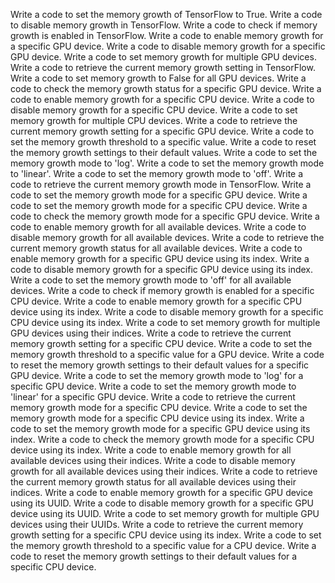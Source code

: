 Write a code to set the memory growth of TensorFlow to True.
Write a code to disable memory growth in TensorFlow.
Write a code to check if memory growth is enabled in TensorFlow.
Write a code to enable memory growth for a specific GPU device.
Write a code to disable memory growth for a specific GPU device.
Write a code to set memory growth for multiple GPU devices.
Write a code to retrieve the current memory growth setting in TensorFlow.
Write a code to set memory growth to False for all GPU devices.
Write a code to check the memory growth status for a specific GPU device.
Write a code to enable memory growth for a specific CPU device.
Write a code to disable memory growth for a specific CPU device.
Write a code to set memory growth for multiple CPU devices.
Write a code to retrieve the current memory growth setting for a specific GPU device.
Write a code to set the memory growth threshold to a specific value.
Write a code to reset the memory growth settings to their default values.
Write a code to set the memory growth mode to 'log'.
Write a code to set the memory growth mode to 'linear'.
Write a code to set the memory growth mode to 'off'.
Write a code to retrieve the current memory growth mode in TensorFlow.
Write a code to set the memory growth mode for a specific GPU device.
Write a code to set the memory growth mode for a specific CPU device.
Write a code to check the memory growth mode for a specific GPU device.
Write a code to enable memory growth for all available devices.
Write a code to disable memory growth for all available devices.
Write a code to retrieve the current memory growth status for all available devices.
Write a code to enable memory growth for a specific GPU device using its index.
Write a code to disable memory growth for a specific GPU device using its index.
Write a code to set the memory growth mode to 'off' for all available devices.
Write a code to check if memory growth is enabled for a specific CPU device.
Write a code to enable memory growth for a specific CPU device using its index.
Write a code to disable memory growth for a specific CPU device using its index.
Write a code to set memory growth for multiple GPU devices using their indices.
Write a code to retrieve the current memory growth setting for a specific CPU device.
Write a code to set the memory growth threshold to a specific value for a GPU device.
Write a code to reset the memory growth settings to their default values for a specific GPU device.
Write a code to set the memory growth mode to 'log' for a specific GPU device.
Write a code to set the memory growth mode to 'linear' for a specific GPU device.
Write a code to retrieve the current memory growth mode for a specific CPU device.
Write a code to set the memory growth mode for a specific CPU device using its index.
Write a code to set the memory growth mode for a specific GPU device using its index.
Write a code to check the memory growth mode for a specific CPU device using its index.
Write a code to enable memory growth for all available devices using their indices.
Write a code to disable memory growth for all available devices using their indices.
Write a code to retrieve the current memory growth status for all available devices using their indices.
Write a code to enable memory growth for a specific GPU device using its UUID.
Write a code to disable memory growth for a specific GPU device using its UUID.
Write a code to set memory growth for multiple GPU devices using their UUIDs.
Write a code to retrieve the current memory growth setting for a specific CPU device using its index.
Write a code to set the memory growth threshold to a specific value for a CPU device.
Write a code to reset the memory growth settings to their default values for a specific CPU device.